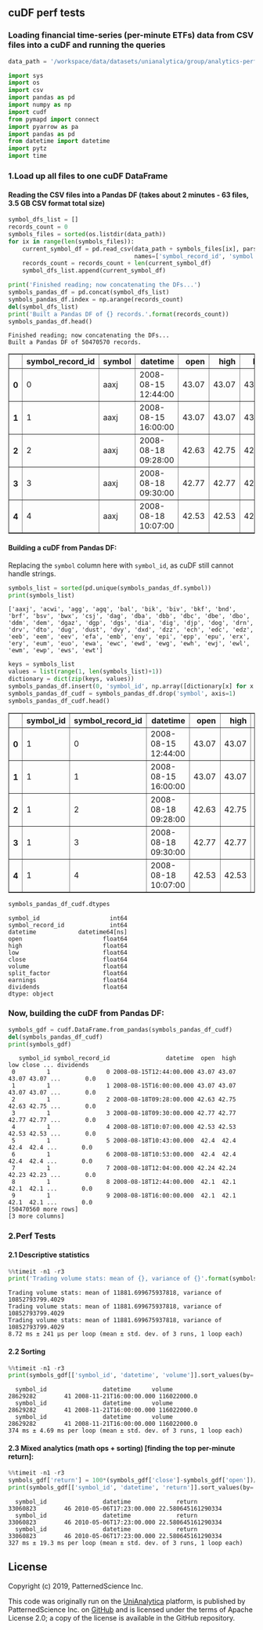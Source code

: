
## cuDF perf tests
### Loading financial time-series (per-minute ETFs) data from CSV files into a cuDF and running the queries


```python
data_path = '/workspace/data/datasets/unianalytica/group/analytics-perf-tests/symbols/'
```


```python
import sys
import os
import csv
import pandas as pd
import numpy as np
import cudf
from pymapd import connect
import pyarrow as pa
import pandas as pd
from datetime import datetime
import pytz
import time
```

### 1.Load up all files to one cuDF DataFrame

#### Reading the CSV files into a Pandas DF (takes about 2 minutes - 63 files, 3.5 GB CSV format total size)


```python
symbol_dfs_list = []
records_count = 0
symbols_files = sorted(os.listdir(data_path))
for ix in range(len(symbols_files)):
    current_symbol_df = pd.read_csv(data_path + symbols_files[ix], parse_dates=[2], infer_datetime_format=True,
                                    names=['symbol_record_id', 'symbol', 'datetime', 'open', 'high', 'low', 'close', 'volume', 'split_factor', 'earnings', 'dividends'])
    records_count = records_count + len(current_symbol_df)
    symbol_dfs_list.append(current_symbol_df)

print('Finished reading; now concatenating the DFs...')
symbols_pandas_df = pd.concat(symbol_dfs_list)
symbols_pandas_df.index = np.arange(records_count)
del(symbol_dfs_list)
print('Built a Pandas DF of {} records.'.format(records_count))
symbols_pandas_df.head()
```

    Finished reading; now concatenating the DFs...
    Built a Pandas DF of 50470570 records.





<div>
<style scoped>
    .dataframe tbody tr th:only-of-type {
        vertical-align: middle;
    }

    .dataframe tbody tr th {
        vertical-align: top;
    }

    .dataframe thead th {
        text-align: right;
    }
</style>
<table border="1" class="dataframe">
  <thead>
    <tr style="text-align: right;">
      <th></th>
      <th>symbol_record_id</th>
      <th>symbol</th>
      <th>datetime</th>
      <th>open</th>
      <th>high</th>
      <th>low</th>
      <th>close</th>
      <th>volume</th>
      <th>split_factor</th>
      <th>earnings</th>
      <th>dividends</th>
    </tr>
  </thead>
  <tbody>
    <tr>
      <th>0</th>
      <td>0</td>
      <td>aaxj</td>
      <td>2008-08-15 12:44:00</td>
      <td>43.07</td>
      <td>43.07</td>
      <td>43.07</td>
      <td>43.07</td>
      <td>232.759</td>
      <td>1.0</td>
      <td>0.0</td>
      <td>0.0</td>
    </tr>
    <tr>
      <th>1</th>
      <td>1</td>
      <td>aaxj</td>
      <td>2008-08-15 16:00:00</td>
      <td>43.07</td>
      <td>43.07</td>
      <td>43.07</td>
      <td>43.07</td>
      <td>116.379</td>
      <td>1.0</td>
      <td>0.0</td>
      <td>0.0</td>
    </tr>
    <tr>
      <th>2</th>
      <td>2</td>
      <td>aaxj</td>
      <td>2008-08-18 09:28:00</td>
      <td>42.63</td>
      <td>42.75</td>
      <td>42.63</td>
      <td>42.75</td>
      <td>10143.600</td>
      <td>1.0</td>
      <td>0.0</td>
      <td>0.0</td>
    </tr>
    <tr>
      <th>3</th>
      <td>3</td>
      <td>aaxj</td>
      <td>2008-08-18 09:30:00</td>
      <td>42.77</td>
      <td>42.77</td>
      <td>42.77</td>
      <td>42.77</td>
      <td>24439.700</td>
      <td>1.0</td>
      <td>0.0</td>
      <td>0.0</td>
    </tr>
    <tr>
      <th>4</th>
      <td>4</td>
      <td>aaxj</td>
      <td>2008-08-18 10:07:00</td>
      <td>42.53</td>
      <td>42.53</td>
      <td>42.53</td>
      <td>42.53</td>
      <td>2327.590</td>
      <td>1.0</td>
      <td>0.0</td>
      <td>0.0</td>
    </tr>
  </tbody>
</table>
</div>



#### Building a cuDF from Pandas DF:
Replacing the `symbol` column here with `symbol_id`, as cuDF still cannot handle strings.


```python
symbols_list = sorted(pd.unique(symbols_pandas_df.symbol))
print(symbols_list)
```

    ['aaxj', 'acwi', 'agg', 'agq', 'bal', 'bik', 'biv', 'bkf', 'bnd', 'brf', 'bsv', 'bwx', 'csj', 'dag', 'dba', 'dbb', 'dbc', 'dbe', 'dbo', 'ddm', 'dem', 'dgaz', 'dgp', 'dgs', 'dia', 'dig', 'djp', 'dog', 'drn', 'drv', 'dto', 'dug', 'dust', 'dvy', 'dxd', 'dzz', 'ech', 'edc', 'edz', 'eeb', 'eem', 'eev', 'efa', 'emb', 'eny', 'epi', 'epp', 'epu', 'erx', 'ery', 'eum', 'euo', 'ewa', 'ewc', 'ewd', 'ewg', 'ewh', 'ewj', 'ewl', 'ewm', 'ewp', 'ews', 'ewt']



```python
keys = symbols_list
values = list(range(1, len(symbols_list)+1))
dictionary = dict(zip(keys, values))
symbols_pandas_df.insert(0, 'symbol_id', np.array([dictionary[x] for x in symbols_pandas_df.symbol.values]))
symbols_pandas_df_cudf = symbols_pandas_df.drop('symbol', axis=1)
symbols_pandas_df_cudf.head()
```




<div>
<style scoped>
    .dataframe tbody tr th:only-of-type {
        vertical-align: middle;
    }

    .dataframe tbody tr th {
        vertical-align: top;
    }

    .dataframe thead th {
        text-align: right;
    }
</style>
<table border="1" class="dataframe">
  <thead>
    <tr style="text-align: right;">
      <th></th>
      <th>symbol_id</th>
      <th>symbol_record_id</th>
      <th>datetime</th>
      <th>open</th>
      <th>high</th>
      <th>low</th>
      <th>close</th>
      <th>volume</th>
      <th>split_factor</th>
      <th>earnings</th>
      <th>dividends</th>
    </tr>
  </thead>
  <tbody>
    <tr>
      <th>0</th>
      <td>1</td>
      <td>0</td>
      <td>2008-08-15 12:44:00</td>
      <td>43.07</td>
      <td>43.07</td>
      <td>43.07</td>
      <td>43.07</td>
      <td>232.759</td>
      <td>1.0</td>
      <td>0.0</td>
      <td>0.0</td>
    </tr>
    <tr>
      <th>1</th>
      <td>1</td>
      <td>1</td>
      <td>2008-08-15 16:00:00</td>
      <td>43.07</td>
      <td>43.07</td>
      <td>43.07</td>
      <td>43.07</td>
      <td>116.379</td>
      <td>1.0</td>
      <td>0.0</td>
      <td>0.0</td>
    </tr>
    <tr>
      <th>2</th>
      <td>1</td>
      <td>2</td>
      <td>2008-08-18 09:28:00</td>
      <td>42.63</td>
      <td>42.75</td>
      <td>42.63</td>
      <td>42.75</td>
      <td>10143.600</td>
      <td>1.0</td>
      <td>0.0</td>
      <td>0.0</td>
    </tr>
    <tr>
      <th>3</th>
      <td>1</td>
      <td>3</td>
      <td>2008-08-18 09:30:00</td>
      <td>42.77</td>
      <td>42.77</td>
      <td>42.77</td>
      <td>42.77</td>
      <td>24439.700</td>
      <td>1.0</td>
      <td>0.0</td>
      <td>0.0</td>
    </tr>
    <tr>
      <th>4</th>
      <td>1</td>
      <td>4</td>
      <td>2008-08-18 10:07:00</td>
      <td>42.53</td>
      <td>42.53</td>
      <td>42.53</td>
      <td>42.53</td>
      <td>2327.590</td>
      <td>1.0</td>
      <td>0.0</td>
      <td>0.0</td>
    </tr>
  </tbody>
</table>
</div>




```python
symbols_pandas_df_cudf.dtypes
```




    symbol_id                    int64
    symbol_record_id             int64
    datetime            datetime64[ns]
    open                       float64
    high                       float64
    low                        float64
    close                      float64
    volume                     float64
    split_factor               float64
    earnings                   float64
    dividends                  float64
    dtype: object



### Now, building the cuDF from Pandas DF:


```python
symbols_gdf = cudf.DataFrame.from_pandas(symbols_pandas_df_cudf)
del(symbols_pandas_df_cudf)
print(symbols_gdf)
```

       symbol_id symbol_record_id                datetime  open  high   low close ... dividends
     0         1                0 2008-08-15T12:44:00.000 43.07 43.07 43.07 43.07 ...       0.0
     1         1                1 2008-08-15T16:00:00.000 43.07 43.07 43.07 43.07 ...       0.0
     2         1                2 2008-08-18T09:28:00.000 42.63 42.75 42.63 42.75 ...       0.0
     3         1                3 2008-08-18T09:30:00.000 42.77 42.77 42.77 42.77 ...       0.0
     4         1                4 2008-08-18T10:07:00.000 42.53 42.53 42.53 42.53 ...       0.0
     5         1                5 2008-08-18T10:43:00.000  42.4  42.4  42.4  42.4 ...       0.0
     6         1                6 2008-08-18T10:53:00.000  42.4  42.4  42.4  42.4 ...       0.0
     7         1                7 2008-08-18T12:04:00.000 42.24 42.24 42.23 42.23 ...       0.0
     8         1                8 2008-08-18T12:44:00.000  42.1  42.1  42.1  42.1 ...       0.0
     9         1                9 2008-08-18T16:00:00.000  42.1  42.1  42.1  42.1 ...       0.0
    [50470560 more rows]
    [3 more columns]


### 2.Perf Tests

#### 2.1 Descriptive statistics


```python
%%timeit -n1 -r3
print('Trading volume stats: mean of {}, variance of {}'.format(symbols_gdf['volume'].mean(), symbols_gdf['volume'].var()))
```

    Trading volume stats: mean of 11881.699675937818, variance of 10852793799.4029
    Trading volume stats: mean of 11881.699675937818, variance of 10852793799.4029
    Trading volume stats: mean of 11881.699675937818, variance of 10852793799.4029
    8.72 ms ± 241 µs per loop (mean ± std. dev. of 3 runs, 1 loop each)


#### 2.2 Sorting


```python
%%timeit -n1 -r3
print(symbols_gdf[['symbol_id', 'datetime', 'volume']].sort_values(by='volume', ascending=False).head(1))
```

      symbol_id                datetime      volume
    28629282        41 2008-11-21T16:00:00.000 116022000.0
      symbol_id                datetime      volume
    28629282        41 2008-11-21T16:00:00.000 116022000.0
      symbol_id                datetime      volume
    28629282        41 2008-11-21T16:00:00.000 116022000.0
    374 ms ± 4.69 ms per loop (mean ± std. dev. of 3 runs, 1 loop each)


#### 2.3 Mixed analytics (math ops + sorting) [finding the top per-minute return]:


```python
%%timeit -n1 -r3
symbols_gdf['return'] = 100*(symbols_gdf['close']-symbols_gdf['open'])/symbols_gdf['open']
print(symbols_gdf[['symbol_id', 'datetime', 'return']].sort_values(by='return', ascending=False).head(1))
```

      symbol_id                datetime             return
    33060823        46 2010-05-06T17:23:00.000 22.580645161290334
      symbol_id                datetime             return
    33060823        46 2010-05-06T17:23:00.000 22.580645161290334
      symbol_id                datetime             return
    33060823        46 2010-05-06T17:23:00.000 22.580645161290334
    327 ms ± 19.3 ms per loop (mean ± std. dev. of 3 runs, 1 loop each)


## License

Copyright (c) 2019, PatternedScience Inc.

This code was originally run on the [UniAnalytica](https://www.unianalytica.com) platform, is published by PatternedScience Inc. on [GitHub](https://github.com/patternedscience/GPU-Analytics-Perf-Tests) and is licensed under the terms of Apache License 2.0; a copy of the license is available in the GitHub repository.

